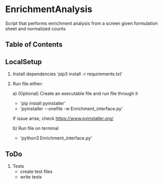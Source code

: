 # EnrichmentAnalysis

Script that performs enrichment analysis from a screen given formulation sheet and normalized counts

## Table of Contents

## LocalSetup
1) Install dependencies
'pip3 install -r requirements.txt'

2) Run file either:
	
	a) (Optional) Create an executable file and run file through it
	* 'pip install pyinstaller'
	* 'pyinstaller --onefile -w Enrichment_interface.py'

	If issue arise, check https://www.pyinstaller.org/

	b) Run file on terminal
	* 'python3 Enrichment_interface.py'

## ToDo
1) Tests
	* create test files
	* write tests
